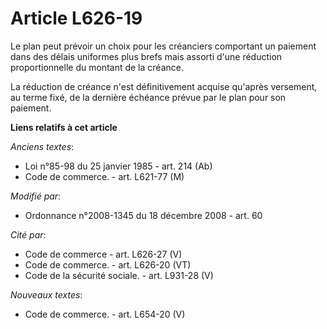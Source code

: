 # Article L626-19

Le plan peut prévoir un choix pour les créanciers comportant un paiement dans des délais uniformes plus brefs mais assorti
d'une réduction proportionnelle du montant de la créance. 

La réduction de créance n'est définitivement acquise qu'après versement, au terme fixé, de la dernière échéance   prévue par
le plan pour son paiement.

**Liens relatifs à cet article**

_Anciens textes_:

  - Loi n°85-98 du 25 janvier 1985 - art. 214 (Ab)
  - Code de commerce. - art. L621-77 (M)

_Modifié par_:

  - Ordonnance n°2008-1345 du 18 décembre 2008 - art. 60

_Cité par_:

  - Code de commerce - art. L626-27 (V)
  - Code de commerce. - art. L626-20 (VT)
  - Code de la sécurité sociale. - art. L931-28 (V)

_Nouveaux textes_:

  - Code de commerce. - art. L654-20 (V)
